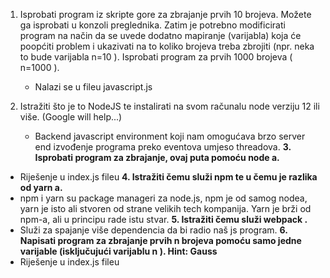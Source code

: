 1. Isprobati program iz skripte gore za zbrajanje prvih 10 brojeva. Možete ga isprobati u konzoli preglednika. Zatim je potrebno modificirati program na način da se uvede dodatno mapiranje (varijabla) koja će poopćiti problem i ukazivati na to koliko brojeva treba zbrojiti (npr. neka to bude varijabla n=10 ). Isprobati program za prvih 1000 brojeva ( n=1000 ).
   - Nalazi se u fileu javascript.js

2. Istražiti što je to NodeJS te instalirati na svom računalu node verziju 12 ili više. (Google will help...)
   - Backend javascript environment koji nam omogućava brzo server end izvođenje programa preko eventova umjeso threadova. 
**3. Isprobati program za zbrajanje, ovaj puta pomoću node a.**
  - Riješenje u index.js fileu
**4. Istražiti čemu služi npm te u čemu je razlika od yarn a.**
  - npm i yarn su package manageri za node.js, npm je od samog nodea, yarn je isto ali stvoren od strane velikih tech kompanija. Yarn je brži od npm-a, ali u principu rade istu stvar.
**5. Istražiti čemu služi webpack .**
  - Služi za spajanje više dependencia da bi radio naš js program.
**6. Napisati program za zbrajanje prvih n brojeva pomoću samo jedne varijable (isključujući varijablu n ). Hint: Gauss**
  - Riješenje u index.js fileu